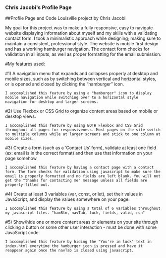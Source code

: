 ### Chris Jacobi's Profile Page

##Profile Page and Code Louisville project by Chris Jacobi


My goal for this project was to make a fully responsive, easy to navigate website displaying information about myself and my skills with a validating contact form. I took a minimalistic approach while designing; making sure to maintain a consistent, professional style. The website is mobile first design and has a working hamburger navigation. The contact form checks for validation in all inputs, as well as proper formatting for the email submission.


#My features used:

#1) A navigation menu that expands and collapses properly at desktop and mobile sizes, such as by switching between vertical and horizontal styles, or is opened and closed by clicking the “hamburger” icon.

    I accomplished this feature by using a "hamburger" icon to display mobile navigation while switching over to a horizontal style navigation for desktop and larger screens.

#2) Use Flexbox or CSS Grid to organize content areas based on mobile or desktop views.

    I accomplished this feature by using BOTH Flexbox and CSS Grid throughout all pages for responsiveness. Most pages on the site switch to multiple columns while at larger screens and stick to one column at mobile sizes.

#3) Create a form (such as a ‘Contact Us’ form), validate at least one field (ex: email is in the correct format) and then use that information on your page somehow.

    I accomplished this feature by having a contact page with a contact form. The form checks for validation using javascript to make sure the email is properly formatted and no fields are left blank. You will not get the "thanks for contacting me" message unless all fields are properly filled out.

#4) Create at least 3 variables (var, const, or let), set their values in JavaScript, and display the values somewhere on your page.

    I accomplished this feature by using a total of 6 variables throughout my javascript files. "hamBtn, navTab, luck, fields, valid, rsn"

#5) Show/hide one or more content areas or elements on your site through clicking a button or some other user interaction - must be done with some JavaScript code. 

    I accomplished this feature by hiding the "You're in luck" text in index.html everytime the hamburger icon is pressed and have it reappear again once the navTab is closed using javascript.


